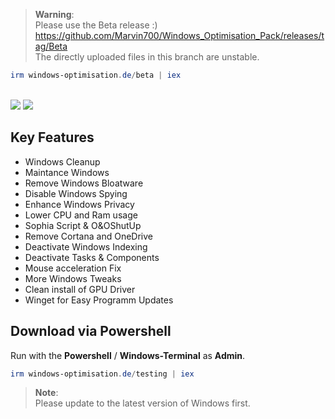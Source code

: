 > **Warning**: <BR>
Please use the Beta release :) <BR>
https://github.com/Marvin700/Windows_Optimisation_Pack/releases/tag/Beta <BR>
The directly uploaded files in this branch are unstable. <BR>

  ```powershell
irm windows-optimisation.de/beta | iex
  ```
<BR>
<img src="https://github.com/Marvin700/Windows_Optimisation_Pack/assets/98750428/694ff5ec-a743-4b2c-9db3-1014348bd1e6">
<img src="https://user-images.githubusercontent.com/98750428/232207696-fd8d756e-90b4-4652-a0c9-3dbac3b770e2.jpg">




## Key Features
* Windows Cleanup
* Maintance Windows
* Remove Windows Bloatware 
* Disable Windows Spying
* Enhance Windows Privacy
* Lower CPU and Ram usage
* Sophia Script & O&OShutUp
* Remove Cortana and OneDrive
* Deactivate Windows Indexing 
* Deactivate Tasks & Components
* Mouse acceleration Fix
* More Windows Tweaks
* Clean install of GPU Driver
* Winget for Easy Programm Updates

## Download via Powershell
Run with the **Powershell** / **Windows-Terminal** as **Admin**.
  ```powershell
irm windows-optimisation.de/testing | iex
  ```
  
> **Note**: <BR> 
Please update to the latest version of Windows first. <BR>
